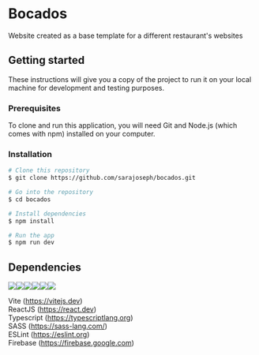 # Bocados  
  
Website created as a base template for a different restaurant's websites
  
  
## Getting started  
  
These instructions will give you a copy of the project to run it on your local machine for development and testing purposes.
  
### Prerequisites  
  
To clone and run this application, you will need Git and Node.js (which comes with npm) installed on your computer.
  
  
### Installation  
  
```bash
# Clone this repository
$ git clone https://github.com/sarajoseph/bocados.git

# Go into the repository
$ cd bocados

# Install dependencies
$ npm install

# Run the app
$ npm run dev
```
  
  
## Dependencies  
  
[<img src="https://img.shields.io/badge/Vite-B73BFE?style=for-the-badge&logo=vite&logoColor=FFD62E" />](https://vitejs.dev)[<img src="https://img.shields.io/badge/React-20232A?style=for-the-badge&logo=react&logoColor=61DAFB" />](https://react.dev)[<img src="https://img.shields.io/badge/TypeScript-3178C6?style=for-the-badge&logo=typescript&logoColor=white">](https://typescriptlang.org)[<img src="https://img.shields.io/badge/SASS-cf649a?style=for-the-badge&logo=sass&logoColor=white">](https://sass-lang.com)[<img src="https://img.shields.io/badge/eslint-white?style=for-the-badge&logo=eslint&logoColor=4B32C3">](https://eslint.org)[<img src="https://img.shields.io/badge/Firebase-FFFFFF?style=for-the-badge&logo=firebase&logoColor=orange">](https://firebase.google.com)
  
Vite (https://vitejs.dev)  
ReactJS (https://react.dev)  
Typescript (https://typescriptlang.org)  
SASS (https://sass-lang.com/)  
ESLint (https://eslint.org)  
Firebase (https://firebase.google.com)  

